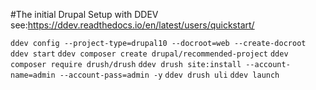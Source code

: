 #The initial Drupal Setup with DDEV see:https://ddev.readthedocs.io/en/latest/users/quickstart/

`ddev config --project-type=drupal10 --docroot=web --create-docroot`
`ddev start`
`ddev composer create drupal/recommended-project`
`ddev composer require drush/drush`
`ddev drush site:install --account-name=admin --account-pass=admin -y`
`ddev drush uli`
`ddev launch`
